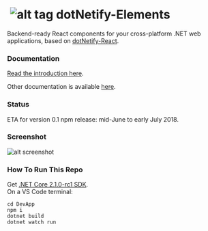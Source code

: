 # &nbsp;![alt tag](http://dotnetify.net/content/images/greendot.png) dotNetify-Elements

Backend-ready React components for your cross-platform .NET web applications, based on [dotNetify-React](http://dotnetify.net/react).

### Documentation

[Read the introduction here](https://github.com/dsuryd/dotNetify-Elements/blob/master/DevApp/server/Docs/Introduction.md).

Other documentation is available [here](https://github.com/dsuryd/dotNetify-Elements/tree/master/DevApp/server/Docs).

### Status
ETA for version 0.1 npm release: mid-June to early July 2018.

### Screenshot

![alt screenshot](https://dsuryd.tinytake.com/media/717f8e?filename=1521916176465_DotNetifyElement_Screenshot_032418.gif&&type=attachment)

### How To Run This Repo

Get [.NET Core 2.1.0-rc1 SDK](https://www.microsoft.com/net/download/dotnet-core/sdk-2.1.300-rc1).  
On a VS Code terminal:

```
cd DevApp
npm i 
dotnet build
dotnet watch run
```
